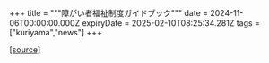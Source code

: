 +++
title = """障がい者福祉制度ガイドブック"""
date = 2024-11-06T00:00:00.000Z
expiryDate = 2025-02-10T08:25:34.281Z
tags = ["kuriyama","news"]
+++


[[source]](https://www.town.kuriyama.hokkaido.jp/soshiki/39/29310.html)
